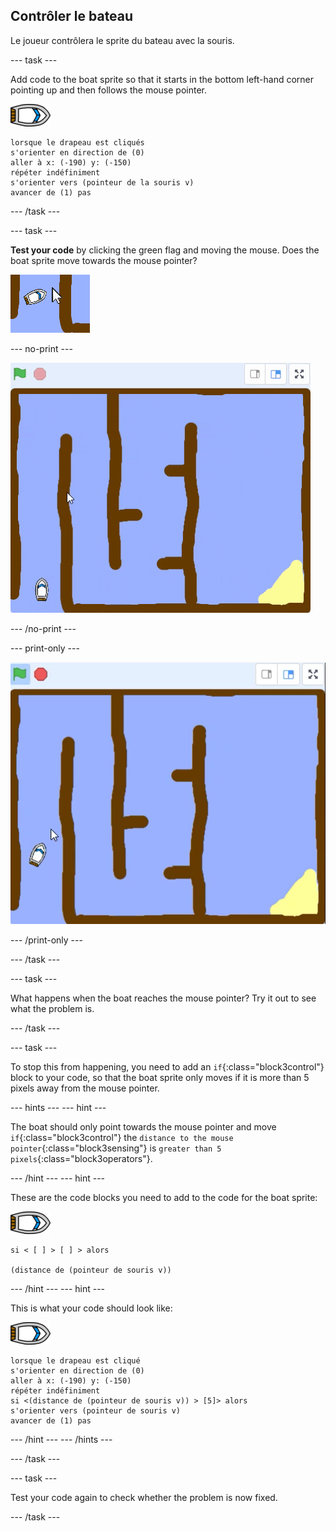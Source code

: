 ## Contrôler le bateau

Le joueur contrôlera le sprite du bateau avec la souris.

\--- task \---

Add code to the boat sprite so that it starts in the bottom left-hand corner pointing up and then follows the mouse pointer.

![boat-sprite](images/boat_resize.png)

```blocks3
lorsque le drapeau est cliqués
s'orienter en direction de (0)
aller à x: (-190) y: (-150)
répéter indéfiniment
s'orienter vers (pointeur de la souris v)
avancer de (1) pas
```

\--- /task \---

\--- task \---

**Test your code** by clicking the green flag and moving the mouse. Does the boat sprite move towards the mouse pointer?

![screenshot](images/boat-mouse.png)

\--- no-print \---

![screenshot](images/boat-pointer-test-anim.gif)

\--- /no-print \---

\--- print-only \---

![screenshot](images/boat-pointer-test-anim.png)

\--- /print-only \---

\--- /task \---

\--- task \---

What happens when the boat reaches the mouse pointer? Try it out to see what the problem is.

\--- /task \---

\--- task \---

To stop this from happening, you need to add an `if`{:class="block3control"} block to your code, so that the boat sprite only moves if it is more than 5 pixels away from the mouse pointer.

\--- hints \--- \--- hint \---

The boat should only point towards the mouse pointer and move `if`{:class="block3control"} the `distance to the mouse pointer`{:class="block3sensing"} is `greater than 5 pixels`{:class="block3operators"}.

\--- /hint \--- \--- hint \---

These are the code blocks you need to add to the code for the boat sprite:

![boat-sprite](images/boat_resize.png)

```blocks3
si < [ ] > [ ] > alors

(distance de (pointeur de souris v))
```

\--- /hint \--- \--- hint \---

This is what your code should look like:

![boat-sprite](images/boat_resize.png)

```blocks3
lorsque le drapeau est cliqué
s'orienter en direction de (0)
aller à x: (-190) y: (-150)
répéter indéfiniment
si <(distance de (pointeur de souris v)) > [5]> alors
s'orienter vers (pointeur de souris v)
avancer de (1) pas
```

\--- /hint \--- \--- /hints \---

\--- /task \---

\--- task \---

Test your code again to check whether the problem is now fixed.

\--- /task \---